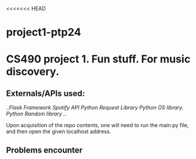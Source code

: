 <<<<<<< HEAD
# project1-ptp24
CS490 project 1. Fun stuff. For music discovery.
=======
## Externals/APIs used:
..*Flask Framework
Spotify API
Python Request Library 
Python OS library.
Python Random library
..*

Upon acquisition of the repo contents, one will need to run the main.py file, and then open the given localhost address. 

## Problems encounter
 
